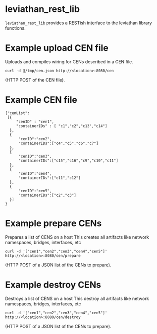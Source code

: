 # leviathan_rest_lib
`leviathan_rest_lib` provides a RESTish interface to the leviathan library 
functions.

# Example upload CEN file
Uploads and compiles wiring for CENs described in a CEN file.

```
curl -d @/tmp/cen.json http://<location>:8080/cen
```
(HTTP POST of the CEN file).

# Example CEN file
```
{"cenList":
 [{
     "cenID" : "cen1",
     "containerIDs" : [ "c1","c2","c13","c14"]
  },
  {
      "cenID":"cen2",
      "containerIDs":["c4","c5","c6","c7"]
  },
  {
      "cenID":"cen3",
      "containerIDs":["c15","c16","c9","c10","c11"]
  },
  {
      "cenID":"cen4",
      "containerIDs":["c11","c12"]
  },
  {
      "cenID":"cen5",
      "containerIDs":["c2","c3"]
  }]
}
```

# Example prepare CENs
Prepares a list of CENS on a host
This creates all artifacts like network namespaces, bridges, interfaces, etc 
```
curl -d '["cen1","cen2","cen3","cen4","cen5"]' http://<location>:8080/cen/prepare
```
(HTTP POST of a JSON list of the CENs to prepare).


# Example destroy CENs
Destroys a list of CENS on a host
This destroy all artifacts like network namespaces, bridges, interfaces, etc 
```
curl -d '["cen1","cen2","cen3","cen4","cen5"]' http://<location>:8080/cen/destroy
```
(HTTP POST of a JSON list of the CENs to prepare).

